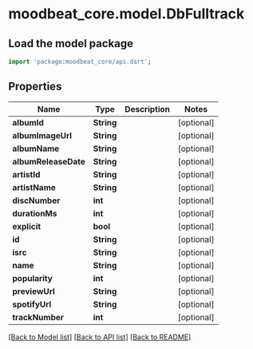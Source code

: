 # moodbeat_core.model.DbFulltrack

## Load the model package
```dart
import 'package:moodbeat_core/api.dart';
```

## Properties
Name | Type | Description | Notes
------------ | ------------- | ------------- | -------------
**albumId** | **String** |  | [optional] 
**albumImageUrl** | **String** |  | [optional] 
**albumName** | **String** |  | [optional] 
**albumReleaseDate** | **String** |  | [optional] 
**artistId** | **String** |  | [optional] 
**artistName** | **String** |  | [optional] 
**discNumber** | **int** |  | [optional] 
**durationMs** | **int** |  | [optional] 
**explicit** | **bool** |  | [optional] 
**id** | **String** |  | [optional] 
**isrc** | **String** |  | [optional] 
**name** | **String** |  | [optional] 
**popularity** | **int** |  | [optional] 
**previewUrl** | **String** |  | [optional] 
**spotifyUrl** | **String** |  | [optional] 
**trackNumber** | **int** |  | [optional] 

[[Back to Model list]](../README.md#documentation-for-models) [[Back to API list]](../README.md#documentation-for-api-endpoints) [[Back to README]](../README.md)



